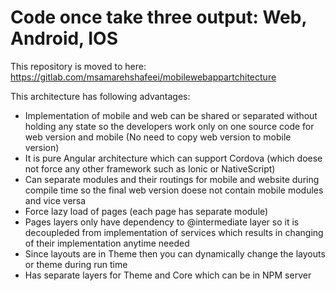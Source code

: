 # Code once take three output: Web, Android, IOS

This repository is moved to here: https://gitlab.com/msamarehshafeei/mobilewebappartchitecture

This architecture has following advantages:

- Implementation of mobile and web can be shared or separated without holding any state so the developers work only on one source code for web version and mobile (No need to copy web version to mobile version)
- It is pure Angular architecture which can support Cordova (which doese not force any other framework such as Ionic or NativeScript)
- Can separate modules and their routings for mobile and website during compile time so the final web version doese not contain mobile modules and vice versa
- Force lazy load of pages (each page has separate module)
- Pages layers only have dependency to @intermediate layer so it is decoupleded from implementation of services which results in changing of their implementation anytime needed
- Since layouts are in Theme then you can dynamically change the layouts or theme during run time
- Has separate layers for Theme and Core which can be in NPM server


